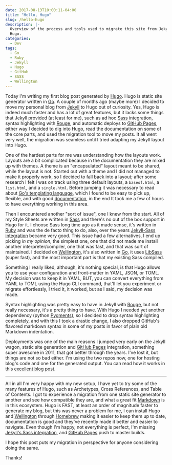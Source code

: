 ```yaml
---
date: 2017-08-13T10:00:11-04:00
title: "Hello, Hugo"
slug: /hello-hugo
description: |-
  Overview of the process and tools used to migrate this site from Jekyll to
  Hugo.
categories:
  - Dev
tags:
  - Go
  - Ruby
  - Jekyll
  - Hugo
  - GitHub
  - SASS
  - Wellington
---
```


Today I'm writing my first blog post generated by [Hugo][hugo]. Hugo is static
site generator written in [Go][go]. A couple of months ago (maybe more) I decided
to move my personal blog from [Jekyll][jekyll] to Hugo out of curiosity. Yes,
Hugo is indeed much faster and has a lot of great features, but it lacks some
things that Jekyll provided (at least for me), such as ad hoc [Sass][sass]
integration, syntax highlighting with [Rouge][rouge], and automatic deploys to
[GitHub Pages][gh-pages], either way I decided to dig into Hugo, read the
documentation on some of the core parts, and used the migration tool to move my
posts. It all went very well, the migration was seamless until I tried adapting
my Jekyll layout into Hugo.

One of the hardest parts for me was understanding how the layouts work. Layouts
are a bit complicated because in the documentation they are mixed up with
themes. A theme is an "encapsulated" layout meant to be shared, while the layout
is not. Started out with a theme and I did not managed to make it properly work,
so I decided to fall back into a layout; after some research I felt I was on
track using three default layouts, a `baseof.html`, a `list.html`, and a
`single.html`. Before jumping it was necessary to read about [Go's templating
language][go-html-templates], which I found to be easy to pick up, flexible, and
with good [documentation][hugo-template-docs], in the end It took me a few of
hours to have everything working in this area.

Then I encountered another "sort of issue", one I knew from the start. All of my
Style Sheets are written in [Sass][sass] and there's no out of the box support
in Hugo for it. I choose Sass long time ago as it made sense, it's written in
[Ruby][ruby] and was the de facto thing to do, also, over the years [Jekyll-Sass
integration][jekyll-sass] became very good. This issue had a few alternatives, I
end up picking _in my opinion_, the simplest one, one that did not made me
install another interpreter/compiler, one that was fast, and that was sort of
maintained. I decided on [Wellington][wellington], it's also written in
[Go][go], it uses [LibSass][libsass] (super fast), and the most important part
is that my existing Sass compiled.

Something I really liked, although, it's nothing special, is that Hugo allows
you to use your configuration and front-matter in YAML, JSON, or TOML. My
decision was to keep it in YAML, BUT, you can convert everything from YAML to
TOML using the Hugo CLI command, that'll let you experiment or migrate
effortlessly, I tried it, it worked, but as I said, my decision was made.

Syntax highlighting was pretty easy to have in Jekyll with [Rouge][rouge], but
not really necessary, it's a pretty thing to have. With Hugo I needed yet
another dependency (python [Pygments][pygments]), so I decided to drop syntax
highlighting completely, and with this I took a drastic change, I also dropped
GitHub's flavored markdown syntax in some of my posts in favor of plain old
Markdown indentation.

Deployments was one of the main reasons I jumped very early on the Jekyll wagon,
static site generation and [GitHub Pages][gh-pages] integration, something super
awesome in 2011, that got better through the years. I've lost it, but things are
not so bad either.  I'm using the two repos now, one for hosting blog's code and
one for the generated output. You can read how it works in this [excellent blog
post][deploying-gh-pages].

---

All in all I'm very happy with my new setup, I have yet to try some of the many
features of Hugo, such as Archetypes, Cross References, and Table of Contents. I
got to experience a migration from one static site generator to another and see
how compatible they are, and what a great fit [Markdown][markdown] is in this
ecosystem. Hugo is FAST, at least an order of magnitude faster to generate my
blog, but this was never a problem for me, I can install Hugo and
[Wellington][wellington] through [Homebrew][homebrew] making it easier to keep
them up to date, documentation is good and they've recently made it better and
easier to navigate. Even though I'm happy, not everything is perfect, I'm
missing [Jekyll's Sass integration][jekyll-sass], and [GitHub Pages][gh-pages]
push to master builds.

I hope this post puts my migration in perspective for anyone considering doing
the same.

Thanks!

[hugo]: https://gohugo.io
[hugo-template-docs]: https://gohugo.io/templates/introduction/
[go]: https://golang.org
[go-html-templates]: https://golang.org/pkg/html/template/
[ruby]: https://www.ruby-lang.org/en/
[wellington]: https://getwt.io
[sass]: http://sass-lang.com
[libsass]: http://sass-lang.com/libsass
[jekyll]: https://jekyllrb.com
[jekyll-sass]: https://jekyllrb.com/docs/assets/
[rouge]: http://rouge.jneen.net
[pygments]: http://pygments.org
[homebrew]: https://brew.sh
[markdown]: https://daringfireball.net/projects/markdown/syntax
[gh-pages]: https://pages.github.com
[deploying-gh-pages]: https://github.com/whipperstacker/blog/blob/master/content/post/deploying-a-hugo-site-to-github-pages.md
